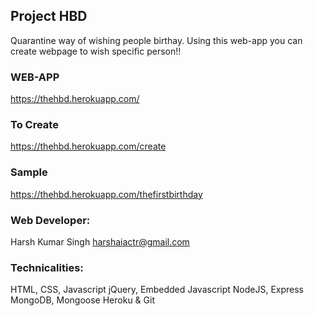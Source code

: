 ## Project HBD
 Quarantine way of wishing people birthay.
 Using this web-app you can create webpage to wish specific person!!

### WEB-APP
 https://thehbd.herokuapp.com/

### To Create
 https://thehbd.herokuapp.com/create

### Sample
 https://thehbd.herokuapp.com/thefirstbirthday

### Web Developer:
 Harsh Kumar Singh
 harshaiactr@gmail.com

### Technicalities:
 HTML, CSS, Javascript 
 jQuery, Embedded Javascript
 NodeJS, Express
 MongoDB, Mongoose
 Heroku & Git